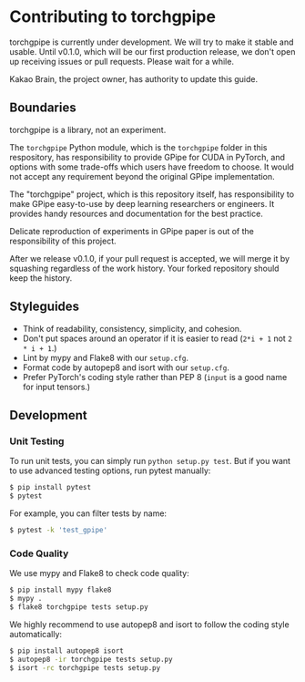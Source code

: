 # Contributing to torchgpipe

torchgpipe is currently under development. We will try to make it stable and
usable. Until v0.1.0, which will be our first production release, we don't open
up receiving issues or pull requests. Please wait for a while.

Kakao Brain, the project owner, has authority to update this guide.

## Boundaries

torchgpipe is a library, not an experiment.

The `torchgpipe` Python module, which is the `torchgpipe` folder in this
respository, has responsibility to provide GPipe for CUDA in PyTorch, and
options with some trade-offs which users have freedom to choose. It would not
accept any requirement beyond the original GPipe implementation.

The "torchgpipe" project, which is this repository itself, has responsibility
to make GPipe easy-to-use by deep learning researchers or engineers. It
provides handy resources and documentation for the best practice.

Delicate reproduction of experiments in GPipe paper is out of the
responsibility of this project.

After we release v0.1.0, if your pull request is accepted, we will merge it by
squashing regardless of the work history. Your forked repository should keep
the history.

## Styleguides

- Think of readability, consistency, simplicity, and cohesion.
- Don't put spaces around an operator if it is easier to read
  (`2*i + 1` not `2 * i + 1`.)
- Lint by mypy and Flake8 with our `setup.cfg`.
- Format code by autopep8 and isort with our `setup.cfg`.
- Prefer PyTorch's coding style rather than PEP 8 (`input` is a good name for
  input tensors.)

## Development

### Unit Testing

To run unit tests, you can simply run `python setup.py test`. But if you want
to use advanced testing options, run pytest manually:

```sh
$ pip install pytest
$ pytest
```

For example, you can filter tests by name:

```sh
$ pytest -k 'test_gpipe'
```

### Code Quality

We use mypy and Flake8 to check code quality:

```sh
$ pip install mypy flake8
$ mypy .
$ flake8 torchgpipe tests setup.py
```

We highly recommend to use autopep8 and isort to follow the coding style
automatically:

```sh
$ pip install autopep8 isort
$ autopep8 -ir torchgpipe tests setup.py
$ isort -rc torchgpipe tests setup.py
```
